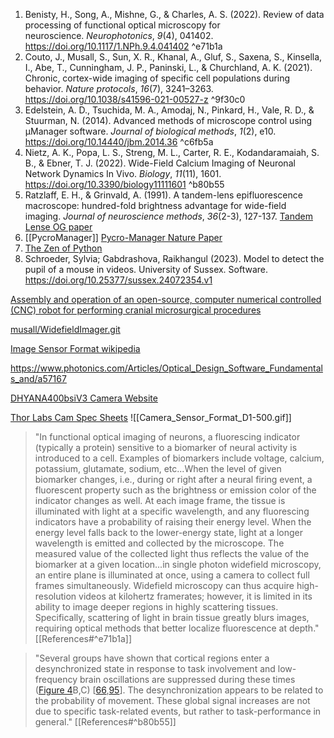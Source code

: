 1. Benisty, H., Song, A., Mishne, G., & Charles, A. S. (2022). Review of data processing of functional optical microscopy for neuroscience. _Neurophotonics_, _9_(4), 041402. https://doi.org/10.1117/1.NPh.9.4.041402 ^e71b1a
2. Couto, J., Musall, S., Sun, X. R., Khanal, A., Gluf, S., Saxena, S., Kinsella, I., Abe, T., Cunningham, J. P., Paninski, L., & Churchland, A. K. (2021). Chronic, cortex-wide imaging of specific cell populations during behavior. _Nature protocols_, _16_(7), 3241–3263. https://doi.org/10.1038/s41596-021-00527-z ^9f30c0
3. Edelstein, A. D., Tsuchida, M. A., Amodaj, N., Pinkard, H., Vale, R. D., & Stuurman, N. (2014). Advanced methods of microscope control using μManager software. _Journal of biological methods_, _1_(2), e10. https://doi.org/10.14440/jbm.2014.36 ^c6fb5a
4. Nietz, A. K., Popa, L. S., Streng, M. L., Carter, R. E., Kodandaramaiah, S. B., & Ebner, T. J. (2022). Wide-Field Calcium Imaging of Neuronal Network Dynamics In Vivo. _Biology_, _11_(11), 1601. https://doi.org/10.3390/biology11111601 ^b80b55
5. Ratzlaff, E. H., & Grinvald, A. (1991). A tandem-lens epifluorescence macroscope: hundred-fold brightness advantage for wide-field imaging. _Journal of neuroscience methods_, _36_(2-3), 127-137. [Tandem Lense OG paper](https://pdf.sciencedirectassets.com/271055/1-s2.0-S0165027000X02166/1-s2.0-0165027091900382/main.pdf?X-Amz-Security-Token=IQoJb3JpZ2luX2VjEOX%2F%2F%2F%2F%2F%2F%2F%2F%2F%2FwEaCXVzLWVhc3QtMSJIMEYCIQCy2MCHsSONAP7VvIvyJ8aeen4PDZXcaPt3NDHvNi2zAQIhAPdMjp7xgn0kaPBQ%2BAl93mV99GiFPFhrquJWrvpXsyOdKrIFCH4QBRoMMDU5MDAzNTQ2ODY1Igy4glUiVSL8NOPNY9UqjwWl55MRBeK2QS9vp%2BWBaGEYTVaPA79mMHqMuVc5KMu%2Bo32i0pZDTl%2B2KtRkQFo7%2Bj%2FeRdOteiaum9uZ9yF1nqVovbph5xXpzZrrrjBd0BpmMG16wMWUffp%2FRNO3cKFzBvwUL53Y3aSC40BZLQPhLpATKRA5QUEVQYGaJrUIi84wvEwd%2Fd4G60q7tAqXLm%2BFV0xDUmIvjAijfv%2B7nsqle25S661%2FZFaQMNizxuGv1DPZ2c5VPr5eMCMbTrIIG8e7iGtDDam24W0eKQblqzm5xstEcyPTsjaRdN7TnZZyBi34ShDn6Jgiw6QNbjIy3bKp0O4CS4Apu0nqRsqlMJ1DWjXYjbqjW%2BJUc9zDTc1OVN5XUxEsM9%2FsI0INCCZuAVRjQTnoECJXihgdXL8lZjllS6RWz2wZXUbiwiT9Q4WJTjOcpTHoixRmM0c1OlDdqLc%2B3qhfNB3%2BRuy6C5nhJmAyBelmiH2Je09B2HGS7qleRr5cnurNYc57b9znngeMLWYkHJqR5LcInfch9jdk6n%2B1gAKdgvGPIOYJ5UqdaYVkjyKlhBXGD7BZHPGnSPFpwL0R%2BAIYvn9lrq33G1o21DHOtitkRBLXp%2FO8TYDYxKA%2FHTGuqZX74%2BtcNM9snJvJqXMc%2FoeWE7ey9lLEOlgOJnbLblkRgC1l%2BbgArjqoiZ30gPiMu1YcWcV0%2FWbwJwv5Yk%2BIBljtm%2F3E0H1sdxzN8xx2ww%2FtNkEhNMRaXgPhPOfr36FRWqEHsOhSBK1jId23UiqH%2F84vkQUiilbHmKgD%2F7i2sqBQZ4EvBiY4tpsOtWMzSfM25PWjZNsqL5fJuPmf3nE4j%2FLIn0Fft8%2F%2BAZweeVTn7B%2B2A3YdX4m21FTBzsQTc0QeMKCHqLMGOrABqXq9VT8PTSwCEiHj%2Bd9RNTBWALbE78ylWMHHgwUDIM5U0nQtnA%2BWCmMGiu611gaH8vScMVBgoUY2cXkBGyr5xDstpbZue4brMASgafgsO41lpNuME8SdLdxjNrbekJKXE5Z3d%2FgR3XZBDJ4L2i0nlSQpGSy9Q4LTdy88kVr8FJb%2BtJr2k0eNL6Ii4Z%2BSIluysttN6hjn2EJpQ7tCo5dk1JLvEBqdplGPhbrfaqT0fa4%3D&X-Amz-Algorithm=AWS4-HMAC-SHA256&X-Amz-Date=20240612T210514Z&X-Amz-SignedHeaders=host&X-Amz-Expires=300&X-Amz-Credential=ASIAQ3PHCVTY5TQGLO4U%2F20240612%2Fus-east-1%2Fs3%2Faws4_request&X-Amz-Signature=4b91f31a1a2c7c4184618b41993b2930290da1503a8caa43882048272e3f0470&hash=c82684b67b9d98e5445ffc772c50125e7fd5f04bd2c6b0567aa0d1e19e5d2009&host=68042c943591013ac2b2430a89b270f6af2c76d8dfd086a07176afe7c76c2c61&pii=0165027091900382&tid=spdf-2767cb47-85cd-4963-afc9-709f56f1c6bf&sid=36177c8a486169491e5b22d977e43159b915gxrqa&type=client&tsoh=d3d3LnNjaWVuY2VkaXJlY3QuY29t&ua=11145e5850040c0c5d&rr=892ccc3dde146168&cc=us)
6. [[PycroManager]] [Pycro-Manager Nature Paper](https://www.nature.com/articles/s41592-021-01087-6.epdf?sharing_token=Gv-238qo-LjtqgrjioprrtRgN0jAjWel9jnR3ZoTv0P8gFG4pWwoNXjeevz5mk7KbyKAMA3KitdxsL5AIvhs7iUW-3242-um-ahV6UQKRSlL6S5F-D4CfJXQdRJA3SvP22PlR6_NZuOrvcuRAQCQEbz5OKKXNtf1J8MjfdTHg2Y%3D)
7. [The Zen of Python](https://peps.python.org/pep-0020/)
8. Schroeder, Sylvia; Gabdrashova, Raikhangul (2023). Model to detect the pupil of a mouse in videos. University of Sussex. Software. https://doi.org/10.25377/sussex.24072354.v1


[Assembly and operation of an open-source, computer numerical controlled (CNC) robot for performing cranial microsurgical procedures](https://www.nature.com/articles/s41596-020-0318-4.pdf)

[musall/WidefieldImager.git](https://github.com/musall/WidefieldImager)

[Image Sensor Format wikipedia](https://en.wikipedia.org/wiki/Image_sensor_format)


https://www.photonics.com/Articles/Optical_Design_Software_Fundamentals_and/a57167


[DHYANA400bsiV3 Camera Website](https://www.tucsen.com/scmos-dhyana-400bsi-v3-product/#specification)

[Thor Labs Cam Spec Sheets](https://www.thorlabs.com/newgrouppage9.cfm?objectgroup_id=10418)
![[Camera_Sensor_Format_D1-500.gif]]




> "In functional optical imaging of neurons, a fluorescing indicator (typically a protein) sensitive to a biomarker of neural activity is introduced to a cell. Examples of biomarkers include voltage, calcium, potassium, glutamate, sodium, etc...When the level of given biomarker changes, i.e., during or right after a neural firing event, a fluorescent property such as the brightness or emission color of the indicator changes as well. At each image frame, the tissue is illuminated with light at a specific wavelength, and any fluorescing indicators have a probability of raising their energy level. When the energy level falls back to the lower-energy state, light at a longer wavelength is emitted and collected by the microscope. The measured value of the collected light thus reflects the value of the biomarker at a given location...in single photon widefield microscopy, an entire plane is illuminated at once, using a camera to collect full frames simultaneously. Widefield microscopy can thus acquire high-resolution videos at kilohertz framerates; however, it is limited in its ability to image deeper regions in highly scattering tissues. Specifically, scattering of light in brain tissue greatly blurs images, requiring optical methods that better localize fluorescence at depth." [[References#^e71b1a]]  

> "Several groups have shown that cortical regions enter a desynchronized state in response to task involvement and low-frequency brain oscillations are suppressed during these times ([Figure 4](https://www.mdpi.com/2079-7737/11/11/1601#fig_body_display_biology-11-01601-f004)B,C) [[66](https://www.mdpi.com/2079-7737/11/11/1601#B66-biology-11-01601),[95](https://www.mdpi.com/2079-7737/11/11/1601#B95-biology-11-01601)]. The desynchronization appears to be related to the probability of movement. These global signal increases are not due to specific task-related events, but rather to task-performance in general."
> [[References#^b80b55]]
